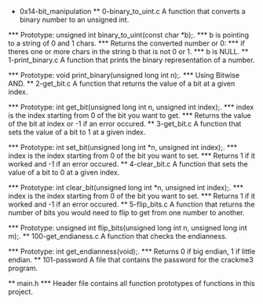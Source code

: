 * 0x14-bit_manipulation
** 0-binary_to_uint.c
A function that converts a binary number to an unsigned int.

*** Prototype: unsigned int binary_to_uint(const char *b);.
*** b is pointing to a string of 0 and 1 chars.
*** Returns the converted number or 0:
*** if theres one or more chars in the string b that is not 0 or 1.
*** b is NULL.
** 1-print_binary.c
A function that prints the binary representation of a number.

*** Prototype: void print_binary(unsigned long int n);.
*** Using Bitwise AND.
** 2-get_bit.c
A function that returns the value of a bit at a given index.

*** Prototype: int get_bit(unsigned long int n, unsigned int index);.
*** index is the index starting from 0 of the bit you want to get.
*** Returns the value of the bit at index or -1 if an error occured.
** 3-get_bit.c
A function that sets the value of a bit to 1 at a given index.

*** Prototype: int set_bit(unsigned long int *n, unsigned int index);.
*** index is the index starting from 0 of the bit you want to set.
*** Returns 1 if it worked and -1 if an error occured.
** 4-clear_bit.c
A function that sets the value of a bit to 0 at a given index.

*** Prototype: int clear_bit(unsigned long int *n, unsigned int index);.
*** index is the index starting from 0 of the bit you want to set.
*** Returns 1 if it worked and -1 if an error occured.
** 5-flip_bits.c
A function that returns the number of bits you would need to flip to get from one number to another.

*** Prototype: unsigned int flip_bits(unsigned long int n, unsigned long int m);.
** 100-get_endianess.c
A function that checks the endianness.

*** Prototype: int get_endianness(void);.
*** Returns 0 if big endian, 1 if little endian.
** 101-password
A file that contains the password for the crackme3 program.

** main.h
*** Header file contains all function prototypes of functions in this project.
